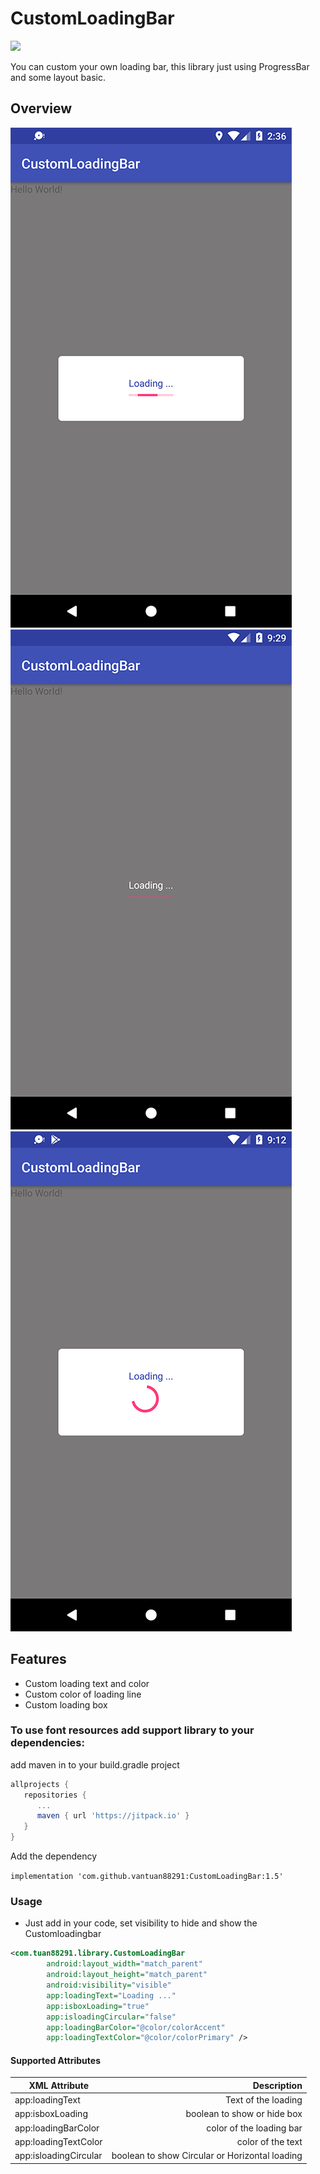 # CustomLoadingBar
[![](https://jitpack.io/v/vantuan88291/CustomLoadingBar.svg)](https://jitpack.io/#vantuan88291/CustomLoadingBar)

You can custom your own loading bar, this library just using ProgressBar and some layout basic.

## Overview
![CustomLoadingBar Android](https://github.com/vantuan88291/CustomLoadingBar/raw/master/scr3.png)![CustomLoadingBar Android](https://github.com/vantuan88291/CustomLoadingBar/raw/master/scr1.png)
![CustomLoadingBar Android](https://github.com/vantuan88291/CustomLoadingBar/raw/master/scr4.png)
## Features
- Custom loading text and color
- Custom color of loading line
- Custom loading box
### To use font resources add support library to your dependencies:
add maven in to your build.gradle project

```gradle
allprojects {
   repositories {
      ...
      maven { url 'https://jitpack.io' }
   }
}
```
	
Add the dependency

`implementation 'com.github.vantuan88291:CustomLoadingBar:1.5'`

### Usage
- Just add in your code, set visibility to hide and show the Customloadingbar
```xml
<com.tuan88291.library.CustomLoadingBar
        android:layout_width="match_parent"
        android:layout_height="match_parent"
        android:visibility="visible"
        app:loadingText="Loading ..."
        app:isboxLoading="true"
        app:isloadingCircular="false"
        app:loadingBarColor="@color/colorAccent"
        app:loadingTextColor="@color/colorPrimary" />
```
      
      
      
####  Supported Attributes
 XML Attribute            | Description  |
| ------------- | -----:|
| app:loadingText      | Text of the loading |
| app:isboxLoading     | boolean to show or hide box |
| app:loadingBarColor | color of the loading bar |
| app:loadingTextColor | color of the text|
| app:isloadingCircular | boolean to show Circular or Horizontal loading|
